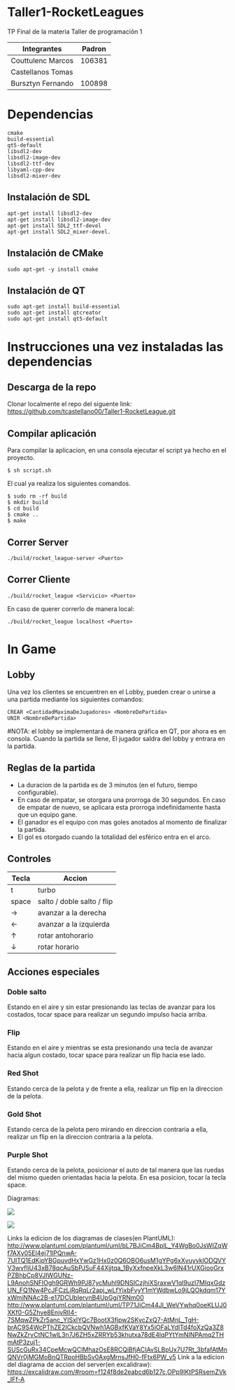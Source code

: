 # Taller1-RocketLeagues
TP Final de la materia Taller de programación 1

| Integrantes    | Padron |
| -------------- | ------ |
| Couttulenc Marcos| 106381 |
| Castellanos Tomas   |   |
| Bursztyn Fernando   | 100898  |


# Dependencias

```
cmake
build-essential
qt5-default
libsdl2-dev
libsdl2-image-dev
libsdl2-ttf-dev
libyaml-cpp-dev
libsdl2-mixer-dev
```
## Instalación de SDL
```
apt-get install libsdl2-dev
apt-get install libsdl2-image-dev
apt-get install SDL2_ttf-devel
apt-get install SDL2_mixer-devel.
```

## Instalación de CMake
```
sudo apt-get -y install cmake

```

## Instalación de QT
```
sudo apt-get install build-essential
sudo apt-get install qtcreator
sudo apt-get install qt5-default
```


# Instrucciones una vez instaladas las dependencias

## Descarga de la repo

Clonar localmente el repo del siguente link: https://github.com/tcastellano00/Taller1-RocketLeague.git


## Compilar aplicación
Para compilar la aplicacion, en una consola ejecutar el script ya hecho en el proyecto.

```
$ sh script.sh
```
El cual ya realiza los siguientes comandos.

```
$ sudo rm -rf build
$ mkdir build
$ cd build
$ cmake ..
$ make
```

## Correr Server
```
./build/rocket_league-server <Puerto>
```

## Correr Cliente
```
./build/rocket_league <Servicio> <Puerto>
```
En caso de querer correrlo de manera local:
```
./build/rocket_league localhost <Puerto>
```

# In Game
## Lobby
Una vez los clientes se encuentren en el Lobby, pueden crear o unirse a una partida mediante los siguientes comandos:
```
CREAR <CantidadMaximaDeJugadores> <NombreDePartida>
UNIR <NombreDePartida>
```
#NOTA: el lobby se implementará de manera gráfica en QT, por ahora es en consola.
Cuando la partida se llene, El jugador saldra del lobby y entrara en la partida.

## Reglas de la partida
* La duracion de la partida es de 3 minutos (en el futuro, tiempo configurable).
* En caso de empatar, se otorgara una prorroga de 30 segundos. En caso de empatar de nuevo, se aplicara esta prorroga indefinidamente hasta que un equipo gane.
* El ganador es el equipo con mas goles anotados al momento de finalizar la partida.
* El gol es otorgado cuando la totalidad del esférico entra en el arco.

## Controles
| Tecla   | Accion |
| -------------- | ------ |
| t | turbo |
| space | salto / doble salto / flip  |
| → | avanzar a la derecha  |
| ←	 | avanzar a la izquierda  |
| ↑ | rotar antohorario |
| ↓ | rotar horario  |

## Acciones especiales

### Doble salto
Estando en el aire y sin estar presionando las teclas de avanzar para los costados, tocar space para realizar un segundo impulso hacia arriba.

### Flip
Estando en el aire y mientras se esta presionando una tecla de avanzar hacia algun costado, tocar space para realizar un flip hacia ese lado.

### Red Shot
Estando cerca de la pelota y de frente a ella, realizar un flip en la direccion de la pelota.

### Gold Shot
Estando cerca de la pelota pero mirando en direccion contraria a ella, realizar un flip en la direccion contraria a la pelota.

### Purple Shot
Estando cerca de la pelota, posicionar el auto de tal manera que las ruedas del mismo queden orientadas hacia la pelota. En esa posicion, tocar la tecla space.




Diagramas:

![](http://www.plantuml.com/plantuml/png/bL7BQiCm4BplL-XKN4pw0JcKG0wba5wQzWDaQN54PQb8gpum_VVQicWsaI_rmR0pevbXTnT91ag31MLbZ69l3JeQeSruSmi_K9YZLsz8uzzyy5ttlIPya0CUILAAJzuPyc64I7gx7HBXbyX_Q3llhUWdvMFSMnzHJmvjbaKAnlKpLrncviCRBM8UNz-r96ourk7dBCNL4YFaB9LJW3-JYfAqYweqCgNDVp9vxQBdwtWv1PJw89DJ9mpd_JsZqnWcf2I5F3VLzcv4Vmrbz_bRhYKsc_lb71oeZ3XvMOepfHR7okaXHuYxCt3fmfag_AeIb9ZbKQLUSwv5kyaZ3VON)

![](http://www.plantuml.com/plantuml/png/TP71JiCm44Jl_WeVYwhq0oeKLUJ0XKf0-G5Zhve8EnjvRII4-7SMqwZPkZr5anc_YISxIYQc7BootX3fjpw2SKycZxQ7-AtMnL_TgH-brAC9S4WcPThZE2ICkcbQVNwh1AGBxfKVaY8Yx5iOFaLYdITd4foXzQa3Z8NwZkZrvCtNC1wlL3n7J6ZH5xZRRYb53khutxa78dE4lqPYtYmNINPAmq2THmAtP3zuj1-SUScGuRx34CpeMcwQClMhazOsE8RCQiBfjACIAvSLBpUx7U7Rt_3bfafAtMnQNVr0jMGMoBnQTRpoHBbSv0AxgMrnsJfH0-fFtx6PW_y5)


Links la edicion de los diagramas de clases(en PlantUML):
http://www.plantuml.com/plantuml/uml/bL7BJiCm4BplL_Y4WgBo0JsWIZqWf7AXy05El4ej71lPQnwA-7UITQ1EdKjpYBGpuvdHxYwGz1Hx0z0Q6OBO6usM1gYPg6xXvuyvklODQVYV3wvfljU43xB78qcAuSbPJSuF44Xjjtqa_1ByXxfnpeXkL3w6lN41rUXGiooGrxPZBhbCp8VJIWGUNz-L9AnohSNFIOgh9GRWh9PJ87ycMuhI9DNSICzjhiXSraxwV1ql9uzI7MIqxGdzUN_FQ1Nw4PcJFCzLiRqRqLr2apj_wLfYixbFvyY1mYWdbwLo9jLQOkdqm17YxWmiNNAc2B-e17DCUbIervnB4UpGgjYRNm00
http://www.plantuml.com/plantuml/uml/TP71JiCm44Jl_WeVYwhq0oeKLUJ0XKf0-G5Zhve8EnjvRII4-7SMqwZPkZr5anc_YISxIYQc7BootX3fjpw2SKycZxQ7-AtMnL_TgH-brAC9S4WcPThZE2ICkcbQVNwh1AGBxfKVaY8Yx5iOFaLYdITd4foXzQa3Z8NwZkZrvCtNC1wlL3n7J6ZH5xZRRYb53khutxa78dE4lqPYtYmNINPAmq2THmAtP3zuj1-SUScGuRx34CpeMcwQClMhazOsE8RCQiBfjACIAvSLBpUx7U7Rt_3bfafAtMnQNVr0jMGMoBnQTRpoHBbSv0AxgMrnsJfH0-fFtx6PW_y5
Link a la edicion del diagrama de accion del server(en excalidraw):
https://excalidraw.com/#room=f124f8de2eabcd6b127c,OPp9lKtPSRsemZVk_IFf-A
